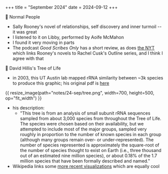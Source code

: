 +++
title = "September 2024"
date = 2024-09-12
+++


:book: Normal People
- Sally Rooney's novel of relationships, self discovery and inner turmoil -- it was great
- I listened to it on Libby, performed by Aoife McMahon
- I found it very moving in parts
- The podcast _Good Scribes Only_ has a short review,
as does [the NYT](https://www.nytimes.com/2019/04/08/books/review-normal-people-sally-rooney.html)
which links Rooney's novels to Rachel Cusk's Outline series, and I think I agree with that


:bug: David Hillis's Tree of Life
- in 2003, this UT Austin lab mapped rRNA similarity between ~3k species to produce this graphic;
his original pdf is [here](http://www.zo.utexas.edu/faculty/antisense/DownloadfilesToL.html)

{{ resize_image(path="notes/24-sep/tree.png", width=700, height=500, op="fit_width") }}

- his description: 
  - "This tree is from an analysis of small subunit rRNA sequences sampled
  from about 3,000 species from throughout the Tree of Life.
  The species were chosen based on their availability,
  but we attempted to include most of the major groups,
  sampled very roughly in proportion to the number of known species in each group
  (although many groups remain over- or under-represented).
  The number of species represented is approximately the square-root of the number of species thought to exist on Earth
  (i.e., three thousand out of an estimated nine million species),
  or about 0.18% of the 1.7 million species that have been formally described and named."
- Wikipedia links some [more recent visualizations](https://en.wikipedia.org/wiki/Tree_of_life_(biology)#Horizontal_gene_transfer_and_rooting_the_tree_of_life)
which are equally cool
